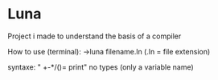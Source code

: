 # Luna
Project i made to understand the basis of a compiler

How to use (terminal):
->luna filename.ln (.ln = file extension)

syntaxe:
 " +-*/()= print"
 no types (only a variable name)

